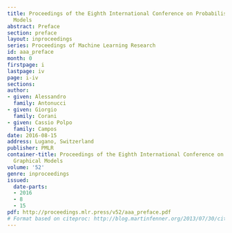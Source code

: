 ```yaml
---
title: Proceedings of the Eighth International Conference on Probabilistic Graphical
  Models
abstract: Preface
section: preface
layout: inproceedings
series: Proceedings of Machine Learning Research
id: aaa_preface
month: 0
firstpage: i
lastpage: iv
page: i-iv
sections: 
author:
- given: Alessandro
  family: Antonucci
- given: Giorgio
  family: Corani
- given: Cassio Polpo
  family: Campos
date: 2016-08-15
address: Lugano, Switzerland
publisher: PMLR
container-title: Proceedings of the Eighth International Conference on Probabilistic
  Graphical Models
volume: '52'
genre: inproceedings
issued:
  date-parts:
  - 2016
  - 8
  - 15
pdf: http://proceedings.mlr.press/v52/aaa_preface.pdf
# Format based on citeproc: http://blog.martinfenner.org/2013/07/30/citeproc-yaml-for-bibliographies/
---
```

